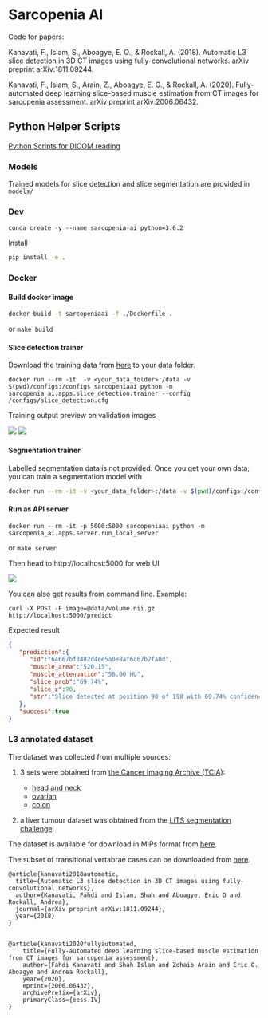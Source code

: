 # Sarcopenia AI

Code for papers:

Kanavati, F., Islam, S., Aboagye, E. O., & Rockall, A. (2018). Automatic L3 slice detection in 3D CT images using fully-convolutional networks. arXiv preprint arXiv:1811.09244.

Kanavati, F., Islam, S., Arain, Z., Aboagye, E. O., & Rockall, A. (2020).
Fully-automated deep learning slice-based muscle estimation from CT images for sarcopenia assessment. arXiv preprint arXiv:2006.06432.

## Python Helper Scripts

[Python Scripts for DICOM reading](PHYTHON_SCRIPTS.md)

### Models

Trained models for slice detection and slice segmentation are provided in `models/`

### Dev

```
conda create -y --name sarcopenia-ai python=3.6.2
```

Install

```bash
pip install -e .
```

### Docker

#### Build docker image
```bash
docker build -t sarcopeniaai -f ./Dockerfile .
```

or `make build`

#### Slice detection trainer

Download the training data from [here](https://imperialcollegelondon.box.com/s/0vt07mxy0re4zwao0sk76ywdt2s1pclm)
to your data folder.

```
docker run --rm -it  -v <your_data_folder>:/data -v $(pwd)/configs:/configs sarcopeniaai python -m sarcopenia_ai.apps.slice_detection.trainer --config /configs/slice_detection.cfg
```

Training output preview on validation images

![](slice_training1.gif) ![](slice_training2.gif)

#### Segmentation trainer

Labelled segmentation data is not provided. Once you get your own data, you can train a segmentation model with

```bash
docker run --rm -it -v <your_data_folder>:/data -v $(pwd)/configs:/configs sarcopeniaai python -m sarcopenia_ai.apps.segmentation.trainer --config /configs/segmentation.cfg
```

#### Run as API server

`docker run --rm -it -p 5000:5000 sarcopeniaai python -m sarcopenia_ai.apps.server.run_local_server`

or `make server`

Then head to http://localhost:5000 for web UI

![](sarcopenia-ai.png)

You can also get results from command line. Example:

`curl -X POST -F image=@data/volume.nii.gz http://localhost:5000/predict`

Expected result
```json
{
   "prediction":{
      "id":"64667bf3482d4ee5a0e8af6c67b2fa0d",
      "muscle_area":"520.15",
      "muscle_attenuation":"56.00 HU",
      "slice_prob":"69.74%",
      "slice_z":90,
      "str":"Slice detected at position 90 of 198 with 69.74% confidence "
   },
   "success":true
}
```


### L3 annotated dataset

The dataset was collected from multiple sources:

 1. 3 sets were obtained from [the Cancer Imaging Archive (TCIA)](http://www.cancerimagingarchive.net/):

     - [head and neck](http://doi.org/10.7937/K9/TCIA.2017.umz8dv6s)
     - [ovarian](http://dx.doi.org/10.7937/K9/TCIA.2016.NDO1MDFQ)
     - [colon](http://doi.org/10.7937/K9/TCIA.2015.NWTESAY1)

 2. a liver tumour dataset was obtained from the
 [LiTS segmentation challenge](https://competitions.codalab.org/competitions/17094).


The dataset is available for download in MIPs format from
[here](https://imperialcollegelondon.box.com/s/0vt07mxy0re4zwao0sk76ywdt2s1pclm).

The subset of transitional vertabrae cases can be downloaded from
[here](https://imperialcollegelondon.box.com/s/mw7ysamajjcp1ot0721e6nl36xku0acv).



```
@article{kanavati2018automatic,
  title={Automatic L3 slice detection in 3D CT images using fully-convolutional networks},
  author={Kanavati, Fahdi and Islam, Shah and Aboagye, Eric O and Rockall, Andrea},
  journal={arXiv preprint arXiv:1811.09244},
  year={2018}
}


@article{kanavati2020fullyautomated,
    title={Fully-automated deep learning slice-based muscle estimation from CT images for sarcopenia assessment},
    author={Fahdi Kanavati and Shah Islam and Zohaib Arain and Eric O. Aboagye and Andrea Rockall},
    year={2020},
    eprint={2006.06432},
    archivePrefix={arXiv},
    primaryClass={eess.IV}
}
```
